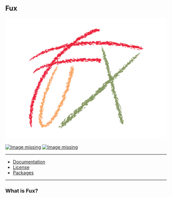 ## Fux

![Image missing](./750C4E03-5A28-4D03-A97B-9D98E737D6AB.png)

[![Image missing](https://img.shields.io/github/license/Fuechs/fuxlang?style=flat-square&logo=github)](./LICENSE.md)
[![Image missing](https://img.shields.io/github/v/release/Fuechs/fuxlang?display_name=tag&include_prereleases&sort=semver)](https://github.com/release/Fuechs/fuxlang)

---

- [Documentation](./docs/current.md)
- [License](./LICENSE.md)
- [Packages](./src/packages)

---

### What is Fux?
